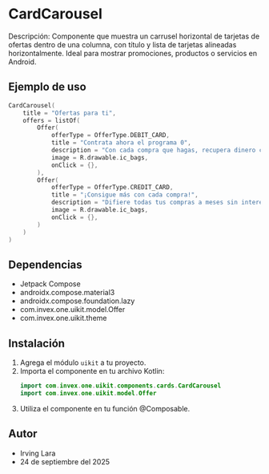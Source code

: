 # CardCarousel

Descripción: Componente que muestra un carrusel horizontal de tarjetas de ofertas dentro de una columna, con título y lista de tarjetas alineadas horizontalmente. Ideal para mostrar promociones, productos o servicios en Android.

## Ejemplo de uso
```kotlin
CardCarousel(
    title = "Ofertas para ti",
    offers = listOf(
        Offer(
            offerType = OfferType.DEBIT_CARD,
            title = "Contrata ahora el programa 0",
            description = "Con cada compra que hagas, recupera dinero con cashback en tu débito",
            image = R.drawable.ic_bags,
            onClick = {},
        ),
        Offer(
            offerType = OfferType.CREDIT_CARD,
            title = "¡Consigue más con cada compra!",
            description = "Difiere todas tus compras a meses sin intereses.",
            image = R.drawable.ic_bags,
            onClick = {},
        )
    )
)
```

## Dependencias
- Jetpack Compose
- androidx.compose.material3
- androidx.compose.foundation.lazy
- com.invex.one.uikit.model.Offer
- com.invex.one.uikit.theme

## Instalación
1. Agrega el módulo `uikit` a tu proyecto.
2. Importa el componente en tu archivo Kotlin:
   ```kotlin
   import com.invex.one.uikit.components.cards.CardCarousel
   import com.invex.one.uikit.model.Offer
   ```
3. Utiliza el componente en tu función @Composable.

## Autor
- Irving Lara
- 24 de septiembre del 2025

